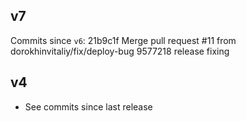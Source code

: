 ## v7

Commits since `v6`:
21b9c1f Merge pull request #11 from dorokhinvitaliy/fix/deploy-bug
9577218 release fixing

## v4

- See commits since last release

